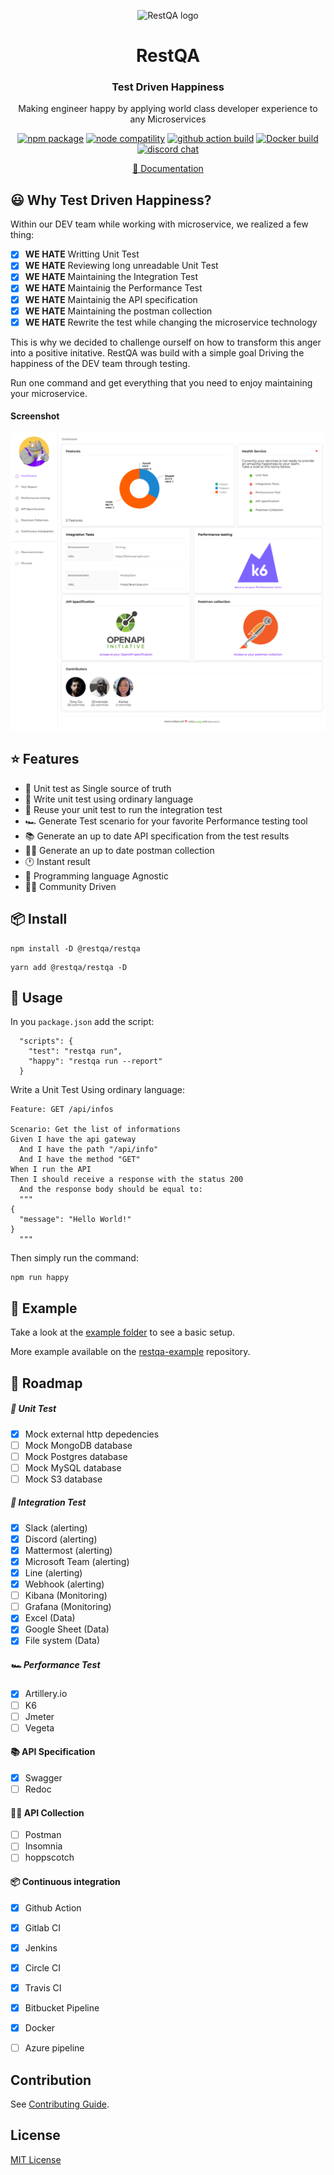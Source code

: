 <p align="center"><img src="https://restqa.io/assets/img/content/mascote.png" alt="RestQA logo"/></p>
<h1 align="center">RestQA</h1>
<h3 align="center">Test Driven Happiness</h3>
<p align="center">Making engineer happy by applying world class developer experience to any Microservices</p>
<p align="center">
  <a href="https://www.npmjs.com/package/@restqa/restqa"><img src="https://img.shields.io/npm/v/@restqa/restqa" alt="npm package"></a>
  <a href="https://nodejs.org/en/about/releases/"><img src="https://img.shields.io/node/v/@restqa/restqa" alt="node compatility"></a>
  <a href="https://github.com/restqa/restqa/actions/workflows/build.yml"><img src="https://github.com/restqa/restqa/actions/workflows/build.yml/badge.svg" alt="github action build"></a>
  <a href="https://hub.docker.com/r/restqa/restqa"><img src="https://img.shields.io/docker/v/restqa/restqa/latest" alt="Docker build"></a>
  <a href="https://restqa.io/chat"><img src="https://img.shields.io/badge/chat-discord-blue?style=flat&logo=discord" alt="discord chat"></a>
</p>
<p align="center">
    <a href="https://docs.restqa.io">📖 Documentation</a>
</p>

## 😃 Why Test Driven Happiness?

Within our DEV team while working with microservice, we realized a few thing:

- [X] **WE HATE** Writting Unit Test
- [X] **WE HATE** Reviewing long unreadable Unit Test
- [X] **WE HATE** Maintaining the Integration Test
- [X] **WE HATE** Maintainig the Performance Test
- [X] **WE HATE** Maintainig the API specification
- [X] **WE HATE** Maintaining the postman collection
- [X] **WE HATE** Rewrite the test while changing the microservice technology

This is why we decided to challenge ourself on how to transform this anger into a positive initative.
RestQA was build with a simple goal Driving the happiness of the DEV team through testing.

Run one command and get everything that you need to enjoy maintaining your microservice.


#### Screenshot



![Screenshot](./example/assets/restqa-screenshot.png)

## ⭐️ Features

- 🌈 Unit test as Single source of truth
- 💬 Write unit test using ordinary language
- 🚦 Reuse your unit test to run the integration test
- 🏎  Generate Test scenario for your favorite Performance testing tool
- 📚  Generate an up to date API specification from the test results
- 👩‍🚀 Generate an up to date postman collection
- 🕐 Instant result
- 👑 Programming language Agnostic
- 👩‍💻 Community Driven


## 📦 Install

```
npm install -D @restqa/restqa
```

```
yarn add @restqa/restqa -D
```

## 🎯 Usage

In you `package.json` add the script:

```
  "scripts": {
    "test": "restqa run",
    "happy": "restqa run --report"
  }

```

Write a Unit Test Using ordinary language:

```gherkin
Feature: GET /api/infos

Scenario: Get the list of informations
Given I have the api gateway
  And I have the path "/api/info"
  And I have the method "GET"
When I run the API
Then I should receive a response with the status 200
  And the response body should be equal to:
  """
{
  "message": "Hello World!"
}
  """
```

Then simply run the command:

```
npm run happy
```


## 🌈 Example

Take a look at the [example folder](./example) to see a basic setup.

More example available on the [restqa-example](https://github.com/restqa/restqa-example) repository.

## 🚧 Roadmap

##### 🚀 Unit Test

- [X] Mock external http depedencies
- [ ] Mock MongoDB database
- [ ] Mock Postgres database
- [ ] Mock MySQL database
- [ ] Mock S3 database

##### 🚦 Integration Test

- [X] Slack (alerting)
- [X] Discord (alerting)
- [X] Mattermost (alerting)
- [X] Microsoft Team (alerting)
- [X] Line (alerting)
- [X] Webhook (alerting)
- [ ] Kibana (Monitoring)
- [ ] Grafana (Monitoring)
- [X] Excel (Data)
- [X] Google Sheet (Data)
- [X] File system (Data)

##### 🏎 Performance Test

- [X] Artillery.io
- [ ] K6
- [ ] Jmeter
- [ ] Vegeta

#### 📚 API Specification

- [X] Swagger
- [ ] Redoc

#### 👩‍🚀 API Collection

- [ ] Postman
- [ ] Insomnia
- [ ] hoppscotch

#### 📦 Continuous integration

- [X] Github Action
- [X] Gitlab CI
- [X] Jenkins
- [X] Circle CI
- [X] Travis CI
- [X] Bitbucket Pipeline
- [X] Docker
- [ ] Azure pipeline


## Contribution

See [Contributing Guide](./CONTRIBUTING.md).

## License

[MIT License](./LICENSE)

